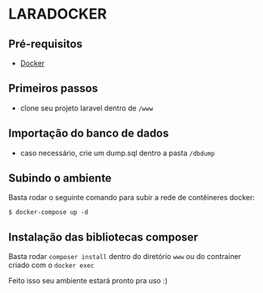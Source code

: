 # LARADOCKER

## Pré-requisitos

- [Docker](https://www.docker.com/get-started/)

## Primeiros passos

- clone seu projeto laravel dentro de `/www`

## Importação do banco de dados

- caso necessário, crie um dump.sql dentro a pasta `/dbdump`

## Subindo o ambiente

Basta rodar o seguinte comando para subir a rede de contêineres docker:

```shell
$ docker-compose up -d
```

## Instalação das bibliotecas composer

Basta rodar `composer install` dentro do diretório `www` ou do contrainer criado com o `docker exec`

Feito isso seu ambiente estará pronto pra uso :)
